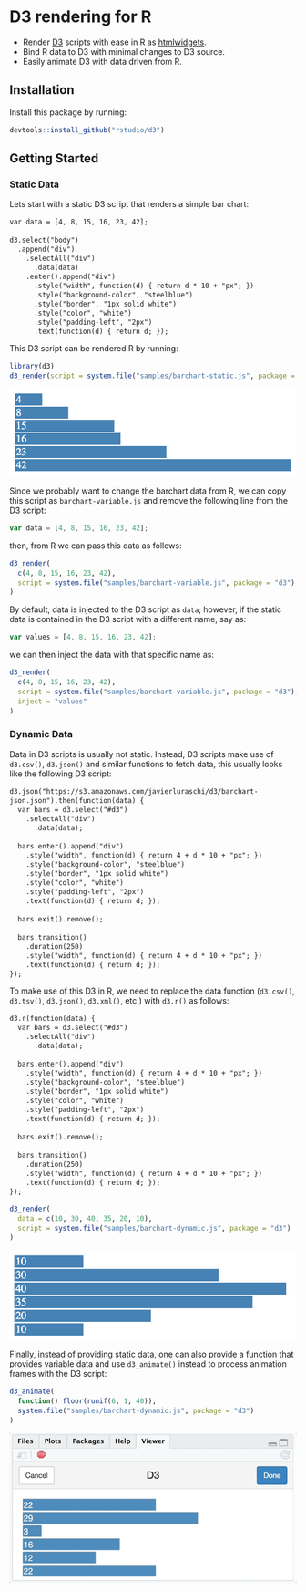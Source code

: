 D3 rendering for R
================

-   Render [D3](https://d3js.org/) scripts with ease in R as [htmlwidgets](https://www.htmlwidgets.org/).
-   Bind R data to D3 with minimal changes to D3 source.
-   Easily animate D3 with data driven from R.

Installation
------------

Install this package by running:

``` r
devtools::install_github("rstudio/d3")
```

Getting Started
---------------

### Static Data

Lets start with a static D3 script that renders a simple bar chart:

    var data = [4, 8, 15, 16, 23, 42];

    d3.select("body")
      .append("div")
        .selectAll("div")
          .data(data)
        .enter().append("div")
          .style("width", function(d) { return d * 10 + "px"; })
          .style("background-color", "steelblue")
          .style("border", "1px solid white")
          .style("color", "white")
          .style("padding-left", "2px")
          .text(function(d) { return d; });

This D3 script can be rendered R by running:

``` r
library(d3)
d3_render(script = system.file("samples/barchart-static.js", package = "d3"))
```

![](tools/README/d3-static.png)

Since we probably want to change the barchart data from R, we can copy this script as `barchart-variable.js` and remove the following line from the D3 script:

``` js
var data = [4, 8, 15, 16, 23, 42];
```

then, from R we can pass this data as follows:

``` r
d3_render(
  c(4, 8, 15, 16, 23, 42),
  script = system.file("samples/barchart-variable.js", package = "d3")
)
```

By default, data is injected to the D3 script as `data`; however, if the static data is contained in the D3 script with a different name, say as:

``` js
var values = [4, 8, 15, 16, 23, 42];
```

we can then inject the data with that specific name as:

``` r
d3_render(
  c(4, 8, 15, 16, 23, 42),
  script = system.file("samples/barchart-variable.js", package = "d3"),
  inject = "values"
)
```

### Dynamic Data

Data in D3 scripts is usually not static. Instead, D3 scripts make use of `d3.csv()`, `d3.json()` and similar functions to fetch data, this usually looks like the following D3 script:

    d3.json("https://s3.amazonaws.com/javierluraschi/d3/barchart-json.json").then(function(data) {
      var bars = d3.select("#d3")
        .selectAll("div")
          .data(data);
          
      bars.enter().append("div")
        .style("width", function(d) { return 4 + d * 10 + "px"; })
        .style("background-color", "steelblue")
        .style("border", "1px solid white")
        .style("color", "white")
        .style("padding-left", "2px")
        .text(function(d) { return d; });
      
      bars.exit().remove();
      
      bars.transition()
        .duration(250)
        .style("width", function(d) { return 4 + d * 10 + "px"; })
        .text(function(d) { return d; });
    });

To make use of this D3 in R, we need to replace the data function (`d3.csv()`, `d3.tsv()`, `d3.json()`, `d3.xml()`, etc.) with `d3.r()` as follows:

    d3.r(function(data) {
      var bars = d3.select("#d3")
        .selectAll("div")
          .data(data);
          
      bars.enter().append("div")
        .style("width", function(d) { return 4 + d * 10 + "px"; })
        .style("background-color", "steelblue")
        .style("border", "1px solid white")
        .style("color", "white")
        .style("padding-left", "2px")
        .text(function(d) { return d; });
      
      bars.exit().remove();
      
      bars.transition()
        .duration(250)
        .style("width", function(d) { return 4 + d * 10 + "px"; })
        .text(function(d) { return d; });
    });

``` r
d3_render(
  data = c(10, 30, 40, 35, 20, 10),
  script = system.file("samples/barchart-dynamic.js", package = "d3")
)
```

![](tools/README/d3-variable.png)

Finally, instead of providing static data, one can also provide a function that provides variable data and use `d3_animate()` instead to process animation frames with the D3 script:

``` r
d3_animate(
  function() floor(runif(6, 1, 40)),
  system.file("samples/barchart-dynamic.js", package = "d3")
)
```

![](tools/README/d3-animate.gif)
